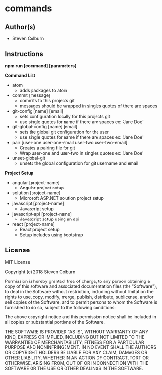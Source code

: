 # commands

## Author(s)

  * Steven Colburn

## Instructions

  **npm run [command] [parameters]**

  **Command List**  

  * atom
    * adds packages to atom
  * commit [message]
    * commits to this projects git
    * messages should be wrapped in singles quotes of there are spaces
  * git-config [name] [email]
    * sets configuration locally for this projects git
    * use single quotes for name if there are spaces ex: 'Jane Doe'
  * git-global-config [name] [email]
    * sets the global git configuration for the user
    * use single quotes for name if there are spaces ex: 'Jane Doe'
  * pair [user-one user-one-email user-two user-two-email]
    * Creates a pairing file for git
    * Wrap user-one and user-two in singles quotes ex: 'Jane Doe'
  * unset-global-git
    * unsets the global configuration for git username and email

  **Project Setup**  

  * angular [project-name]
    * Angular project setup
  * solution [project-name]
    * Microsoft ASP.NET solution project setup
  * javascript [project-name]
    * Javascript setup
  * javascript-api [project-name]
    * Javascript setup using an api
  * react [project-name]
    * React project setup
    * Setup includes using bootstrap

## License

MIT License

Copyright (c) 2018 Steven Colburn

Permission is hereby granted, free of charge, to any person obtaining a copy
of this software and associated documentation files (the "Software"), to deal
in the Software without restriction, including without limitation the rights
to use, copy, modify, merge, publish, distribute, sublicense, and/or sell
copies of the Software, and to permit persons to whom the Software is
furnished to do so, subject to the following conditions:

The above copyright notice and this permission notice shall be included in all
copies or substantial portions of the Software.

THE SOFTWARE IS PROVIDED "AS IS", WITHOUT WARRANTY OF ANY KIND, EXPRESS OR
IMPLIED, INCLUDING BUT NOT LIMITED TO THE WARRANTIES OF MERCHANTABILITY,
FITNESS FOR A PARTICULAR PURPOSE AND NONINFRINGEMENT. IN NO EVENT SHALL THE
AUTHORS OR COPYRIGHT HOLDERS BE LIABLE FOR ANY CLAIM, DAMAGES OR OTHER
LIABILITY, WHETHER IN AN ACTION OF CONTRACT, TORT OR OTHERWISE, ARISING FROM,
OUT OF OR IN CONNECTION WITH THE SOFTWARE OR THE USE OR OTHER DEALINGS IN THE
SOFTWARE.
